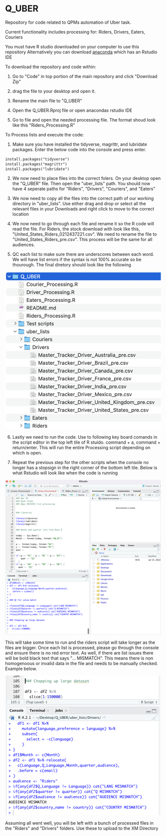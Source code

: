 # Q_UBER
Repository for code related to QPMs automation of Uber task. 

Current functionality includes processing for:
  Riders,
  Drivers,
  Eaters,
  Couriers

You must have R studio downloaded on your computer to use this repository
Alternatively you can download [anaconda](https://www.anaconda.com/) which has an Rstudio IDE

To download the repository and code within:

1. Go to "Code" in top portion of the main repository and click "Download Zip" 

2. drag the file to your desktop and open it. 

3. Rename the main file to "Q_UBER"

4. Open the Q_UBER.Rproj file or open anacondas rstudio IDE 

5. Go to file and open the needed processing file. The format shoud look like this "Riders_Processing.R"

To Process lists and execute the code:

1. Make sure you have installed the tidyverse, magrittr, and lubridate packages. Enter the below code into the console and press enter.
```{R} 
install.packages("tidyverse")
install.packages("magrittr")
install.packages("lubridate")
```

2. We now need to place files into the correct folers. On your desktop open the "Q_UBER" file. Then open the "uber_lists" path. You should now have 4 seperate paths for "Riders", "Drivers", "Couriers", and "Eaters"

3. We now need to copy all the files into the correct path of our working directory in "uber_lists". Use either drag and drop or select all the relevant files in your Downloads and right click to move to the correct location

4. We now need to go through each file and rename it so the R code will read the file. For Riders, the stock download with look like this, "United_States_Riders_0212437221.csv". We need to rename the file to "United_States_Riders_pre.csv". This process will be the same for all audiences.

5. QC each list to make sure there are underscores between each word. We will have list errors if the syntax is not 100% accurate so be thourough. The final diretory should look like the following 

![alt text](https://github.com/ryan-flake/Q_UBER/blob/main/directory_example_v2.png?raw=true)

6. Lastly we need to run the code. Use to following key board comands in the script editor in the top left tile of R stuido. command + a, command + return/enter. This will run the entire Processing script depending on which is open. 

7. Repeat the previous step for the other scripts when the console no longer has a stopsign in the right corner of the bottom left tile. Below is what Rstudio will look like when the code is running

![alt text](https://github.com/ryan-flake/Q_UBER/blob/main/script_running.png?raw=true)

This will take some time to run and the riders script will take longer as the files are bigger. Once each list is processed, please go through the console and ensure there is no red error text. As well, if there are list issues there will be bold black text that says "... MISMATCH". This means there is non homogenoous or invalid data in the file and needs to be manually checked. Example below.

![alt text](https://github.com/ryan-flake/Q_UBER/blob/main/error.png?raw=true)

Assuming all went well, you will be left with a bunch of processed files in the "Riders" and "Drivers" folders. Use these to upload to the XM Directory







  
